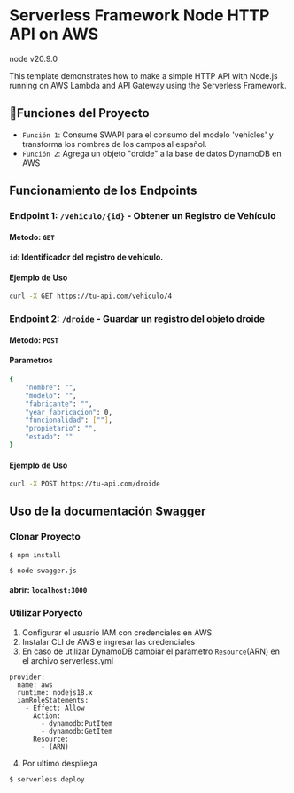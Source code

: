 <!--
title: 'AWS Simple HTTP Endpoint example in NodeJS'
description: 'This template demonstrates how to make a simple HTTP API with Node.js running on AWS Lambda and API Gateway using the Serverless Framework.'
layout: Doc
framework: v3
platform: AWS
language: nodeJS
authorLink: 'https://github.com/serverless'
authorName: 'Serverless, inc.'
authorAvatar: 'https://avatars1.githubusercontent.com/u/13742415?s=200&v=4'
-->

# Serverless Framework Node HTTP API on AWS

node v20.9.0

This template demonstrates how to make a simple HTTP API with Node.js running on AWS Lambda and API Gateway using the Serverless Framework.

## :hammer:Funciones del Proyecto

- `Función 1`: Consume SWAPI para el consumo del modelo 'vehicles' y transforma los nombres de los campos al español.
- `Función 2`: Agrega un objeto "droide" a la base de datos DynamoDB en AWS

## Funcionamiento de los Endpoints

### Endpoint 1: `/vehiculo/{id}` - Obtener un Registro de Vehículo

#### Metodo: `GET`

#### `id`: Identificador del registro de vehículo.

#### Ejemplo de Uso

```bash
curl -X GET https://tu-api.com/vehiculo/4
```

### Endpoint 2: `/droide` - Guardar un registro del objeto droide

#### Metodo: `POST`

#### Parametros

```bash
{
    "nombre": "",
    "modelo": "",
    "fabricante": "",
    "year_fabricacion": 0,
    "funcionalidad": [""],
    "propietario": "",
    "estado": ""
}
```

#### Ejemplo de Uso

```bash
curl -X POST https://tu-api.com/droide
```

## Uso de la documentación Swagger

### Clonar Proyecto

```
$ npm install
```

```
$ node swagger.js
```

#### abrir: `localhost:3000`

### Utilizar Poryecto

1. Configurar el usuario IAM con credenciales en AWS
2. Instalar CLI de AWS e ingresar las credenciales
3. En caso de utilizar DynamoDB cambiar el parametro `Resource`(ARN) en el archivo serverless.yml

```
provider:
  name: aws
  runtime: nodejs18.x
  iamRoleStatements:
    - Effect: Allow
      Action:
        - dynamodb:PutItem
        - dynamodb:GetItem
      Resource:
        - (ARN)
```

4. Por ultimo despliega

```
$ serverless deploy
```
